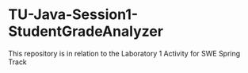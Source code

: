 # TU-Java-Session1-StudentGradeAnalyzer
This repository is in relation to the Laboratory 1 Activity for SWE Spring Track
